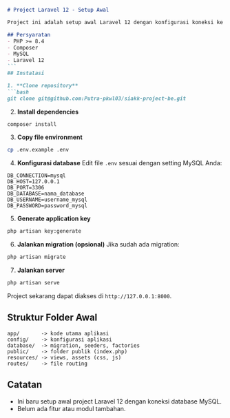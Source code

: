 
````markdown
# Project Laravel 12 - Setup Awal

Project ini adalah setup awal Laravel 12 dengan konfigurasi koneksi ke database MySQL.

## Persyaratan
- PHP >= 8.4
- Composer
- MySQL
- Laravel 12
```
## Instalasi

1. **Clone repository**
```bash
git clone git@github.com:Putra-pkwl03/siakk-project-be.git
````

2. **Install dependencies**

```bash
composer install
```

3. **Copy file environment**

```bash
cp .env.example .env
```

4. **Konfigurasi database**
   Edit file `.env` sesuai dengan setting MySQL Anda:

```
DB_CONNECTION=mysql
DB_HOST=127.0.0.1
DB_PORT=3306
DB_DATABASE=nama_database
DB_USERNAME=username_mysql
DB_PASSWORD=password_mysql
```

5. **Generate application key**

```bash
php artisan key:generate
```

6. **Jalankan migration (opsional)**
   Jika sudah ada migration:

```bash
php artisan migrate
```

7. **Jalankan server**

```bash
php artisan serve
```

Project sekarang dapat diakses di `http://127.0.0.1:8000`.

## Struktur Folder Awal

```
app/       -> kode utama aplikasi
config/    -> konfigurasi aplikasi
database/  -> migration, seeders, factories
public/    -> folder publik (index.php)
resources/ -> views, assets (css, js)
routes/    -> file routing
```

## Catatan

* Ini baru setup awal project Laravel 12 dengan koneksi database MySQL.
* Belum ada fitur atau modul tambahan.

```
